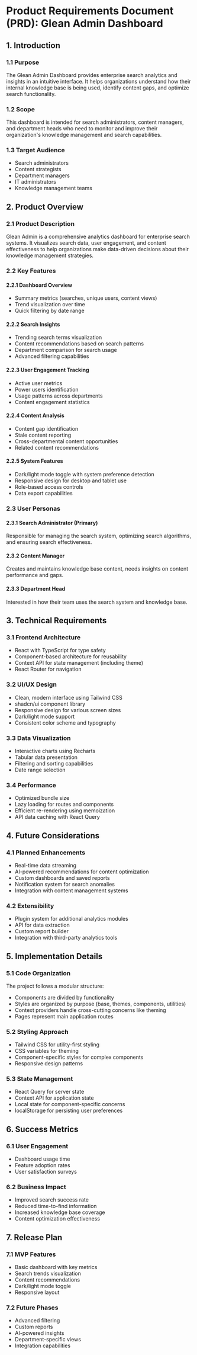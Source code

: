 
# Product Requirements Document (PRD): Glean Admin Dashboard

## 1. Introduction

### 1.1 Purpose
The Glean Admin Dashboard provides enterprise search analytics and insights in an intuitive interface. It helps organizations understand how their internal knowledge base is being used, identify content gaps, and optimize search functionality.

### 1.2 Scope
This dashboard is intended for search administrators, content managers, and department heads who need to monitor and improve their organization's knowledge management and search capabilities.

### 1.3 Target Audience
- Search administrators
- Content strategists
- Department managers
- IT administrators
- Knowledge management teams

## 2. Product Overview

### 2.1 Product Description
Glean Admin is a comprehensive analytics dashboard for enterprise search systems. It visualizes search data, user engagement, and content effectiveness to help organizations make data-driven decisions about their knowledge management strategies.

### 2.2 Key Features

#### 2.2.1 Dashboard Overview
- Summary metrics (searches, unique users, content views)
- Trend visualization over time
- Quick filtering by date range

#### 2.2.2 Search Insights
- Trending search terms visualization
- Content recommendations based on search patterns
- Department comparison for search usage
- Advanced filtering capabilities

#### 2.2.3 User Engagement Tracking
- Active user metrics
- Power users identification
- Usage patterns across departments
- Content engagement statistics

#### 2.2.4 Content Analysis
- Content gap identification
- Stale content reporting
- Cross-departmental content opportunities
- Related content recommendations

#### 2.2.5 System Features
- Dark/light mode toggle with system preference detection
- Responsive design for desktop and tablet use
- Role-based access controls
- Data export capabilities

### 2.3 User Personas

#### 2.3.1 Search Administrator (Primary)
Responsible for managing the search system, optimizing search algorithms, and ensuring search effectiveness.

#### 2.3.2 Content Manager
Creates and maintains knowledge base content, needs insights on content performance and gaps.

#### 2.3.3 Department Head
Interested in how their team uses the search system and knowledge base.

## 3. Technical Requirements

### 3.1 Frontend Architecture
- React with TypeScript for type safety
- Component-based architecture for reusability
- Context API for state management (including theme)
- React Router for navigation

### 3.2 UI/UX Design
- Clean, modern interface using Tailwind CSS
- shadcn/ui component library
- Responsive design for various screen sizes
- Dark/light mode support
- Consistent color scheme and typography

### 3.3 Data Visualization
- Interactive charts using Recharts
- Tabular data presentation
- Filtering and sorting capabilities
- Date range selection

### 3.4 Performance
- Optimized bundle size
- Lazy loading for routes and components
- Efficient re-rendering using memoization
- API data caching with React Query

## 4. Future Considerations

### 4.1 Planned Enhancements
- Real-time data streaming
- AI-powered recommendations for content optimization
- Custom dashboards and saved reports
- Notification system for search anomalies
- Integration with content management systems

### 4.2 Extensibility
- Plugin system for additional analytics modules
- API for data extraction
- Custom report builder
- Integration with third-party analytics tools

## 5. Implementation Details

### 5.1 Code Organization
The project follows a modular structure:
- Components are divided by functionality
- Styles are organized by purpose (base, themes, components, utilities)
- Context providers handle cross-cutting concerns like theming
- Pages represent main application routes

### 5.2 Styling Approach
- Tailwind CSS for utility-first styling
- CSS variables for theming
- Component-specific styles for complex components
- Responsive design patterns

### 5.3 State Management
- React Query for server state
- Context API for application state
- Local state for component-specific concerns
- localStorage for persisting user preferences

## 6. Success Metrics

### 6.1 User Engagement
- Dashboard usage time
- Feature adoption rates
- User satisfaction surveys

### 6.2 Business Impact
- Improved search success rate
- Reduced time-to-find information
- Increased knowledge base coverage
- Content optimization effectiveness

## 7. Release Plan

### 7.1 MVP Features
- Basic dashboard with key metrics
- Search trends visualization
- Content recommendations
- Dark/light mode toggle
- Responsive layout

### 7.2 Future Phases
- Advanced filtering
- Custom reports
- AI-powered insights
- Department-specific views
- Integration capabilities
